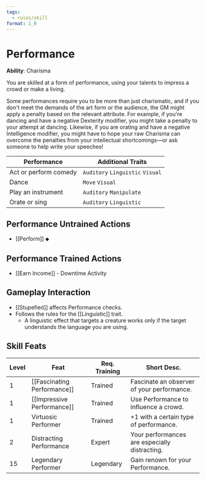 ```yaml
---
tags:
  - rules/skill
format: 1_0
---
```

# Performance

**Ability**: Charisma

You are skilled at a form of performance, using your talents to impress a crowd or make a living.

Some performances require you to be more than just charismatic, and if you don't meet the demands of the art form or the audience, the GM might apply a penalty based on the relevant attribute. For example, if you're dancing and have a negative Dexterity modifier, you might take a penalty to your attempt at dancing. Likewise, if you are orating and have a negative Intelligence modifier, you might have to hope your raw Charisma can overcome the penalties from your intellectual shortcomings—or ask someone to help write your speeches!

| **Performance**       | **Additional Traits**            |
| --------------------- | -------------------------------- |
| Act or perform comedy | `Auditory` `Linguistic` `Visual` |
| Dance                 | `Move` `Visual`                  |
| Play an instrument    | `Auditory` `Manipulate`          |
| Orate or sing         | `Auditory` `Linguistic`          |

## Performance Untrained Actions

- [[Perform]] ⬥

## Performance Trained Actions

- [[Earn Income]] - Downtime Activity

## Gameplay Interaction

- [[Stupefied]] affects Performance checks.
- Follows the rules for the [[Linguistic]] trait.
	- A linguistic effect that targets a creature works only if the target understands the language you are using.
## Skill Feats

| Level | Feat                        | Req. Training | Short Desc.                                |
| ----- | --------------------------- | ------------- | ------- |
| 1     | [[Fascinating Performance]] | Trained       | Fascinate an observer of your performance. |
| 1     | [[Impressive Performance]]  | Trained       | Use Performance to influence a crowd.      |
| 1     | Virtuosic Performer         | Trained       | +1 with a certain type of performance.                                           |
| 2     | Distracting Performance     | Expert        | Your performances are especially distracting.             |
| 15    | Legendary Performer         | Legendary     | Gain renown for your Performance.                             |


